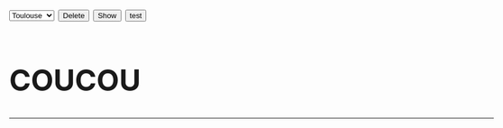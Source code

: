 <html>
<head>
<meta charset="utf-8"/>
<style>
	body{
		font-size:26px;
	}
</style>
<script>
function Delete() {
    document.getElementById("demo").innerHTML = "";
}

function Show() {
    document.getElementById("demo").innerHTML = "Paragraph";
}

function Test() {
    var xhr = new XMLHttpRequest();
	xhr.responseType = 'json';
	xhr.open("POST", "https://crossorigin.me/https://terralego-scraper.herokuapp.com/graphql", true);
	xhr.setRequestHeader("Content-Type", "application/json");
	xhr.setRequestHeader("Accept", "application/json");
	xhr.setRequestHeader("Access-Control-Allow-Origin", "*");
	xhr.onload = function () {
	  console.log('data returned:', xhr.response);
	}
	var query = '{result(insee:"09042"){params results}}';
	xhr.send(JSON.stringify({
	  query: query
	}));
}
</script>

</head>
<body>
<select id="ville">
	<option value="toulouse">Toulouse</option>
	<option value="bordeaux">Bordeaux</option>
	<option value="paris">Paris</option>
	<option value="marseille">Marseille</option>
</select>
<button onclick="Delete()">Delete</button>
<button onclick="Show()" >Show</button>
<button onclick="Test()" >test</button>
<br/>
<h1>COUCOU</h1>
<p id="demo"></p>
<hr/>
</body>
</html>

